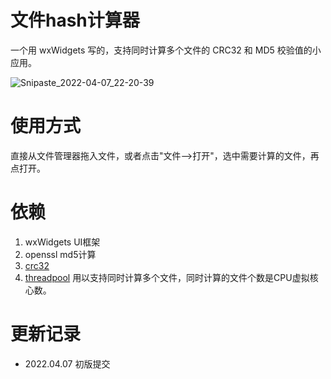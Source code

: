 # 文件hash计算器
一个用 wxWidgets 写的，支持同时计算多个文件的 CRC32 和 MD5 校验值的小应用。

![Snipaste_2022-04-07_22-20-39](https://user-images.githubusercontent.com/17548735/162221164-e456f4f3-1547-4b20-af3f-468a70a19352.png)

# 使用方式
直接从文件管理器拖入文件，或者点击"文件-->打开"，选中需要计算的文件，再点打开。

# 依赖
1. wxWidgets  UI框架
2. openssl  md5计算
3. [crc32](https://web.mit.edu/freebsd/head/sys/libkern/crc32.c)
4. [threadpool](https://github.com/lzpong/threadpool) 用以支持同时计算多个文件，同时计算的文件个数是CPU虚拟核心数。

# 更新记录
 - 2022.04.07 初版提交
